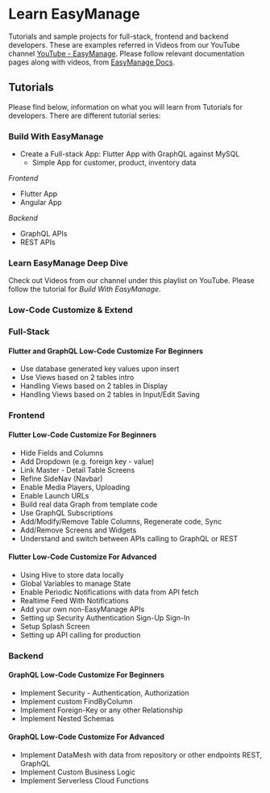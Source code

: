 # Learn EasyManage

Tutorials and sample projects for full-stack, frontend and backend developers. These are examples referred in Videos from our YouTube channel [YouTube - EasyManage](https://www.youtube.com/@TeamEasyManage). Please follow relevant documentation pages along with videos, from [EasyManage Docs](https://easymanage.com/res/docs/intro/).

## Tutorials

Please find below, information on what you will learn from Tutorials for developers. There are different tutorial series:

### Build With EasyManage

- Create a Full-stack App: Flutter App with GraphQL against MySQL
  - Simple App for customer, product, inventory data

*Frontend*
- Flutter App
- Angular App

*Backend*
- GraphQL APIs
- REST APIs


### Learn EasyManage Deep Dive

Check out Videos from our channel under this playlist on YouTube. Please follow the tutorial for *Build With EasyManage*.

### Low-Code Customize & Extend

### Full-Stack

#### Flutter and GraphQL Low-Code Customize For Beginners

  - Use database generated key values upon insert
  - Use Views based on 2 tables intro
  - Handling Views based on 2 tables in Display
  - Handling Views based on 2 tables in Input/Edit Saving

### Frontend

#### Flutter Low-Code Customize For Beginners

  - Hide Fields and Columns
  - Add Dropdown (e.g. foreign key - value)
  - Link Master - Detail Table Screens
  - Refine SideNav (Navbar)
  - Enable Media Players, Uploading
  - Enable Launch URLs
  - Build real data Graph from template code
  - Use GraphQL Subscriptions
  - Add/Modify/Remove Table Columns, Regenerate code, Sync
  - Add/Remove Screens and Widgets
  - Understand and switch between APIs calling to GraphQL or REST

#### Flutter Low-Code Customize For Advanced

  - Using Hive to store data locally
  - Global Variables to manage State
  - Enable Periodic Notifications with data from API fetch
  - Realtime Feed With Notifications
  - Add your own non-EasyManage APIs
  - Setting up Security Authentication Sign-Up Sign-In
  - Setup Splash Screen
  - Setting up API calling for production

<!--
#### Flutter Customize Example Use Case
  - How to implment shopping cart
-->

### Backend

#### GraphQL Low-Code Customize For Beginners

  - Implement Security - Authentication, Authorization
  - Implement custom FindByColumn
  - Implement Foreign-Key or any other Relationship
  - Implement Nested Schemas

#### GraphQL Low-Code Customize For Advanced

  - Implement DataMesh with data from repository or other endpoints REST, GraphQL
  - Implement Custom Business Logic
  - Implement Serverless Cloud Functions


<!--
### Databases

- GraphQL APIs with Azure SQL
- GraphQL APIs with Oracle

### Build With EasyManage for Advanced

- Flutter App with GraphQL against MySQL
  - App For Education 24x7 Services Booking
    - No-Code Build
    - Low-Code Customize
-->
